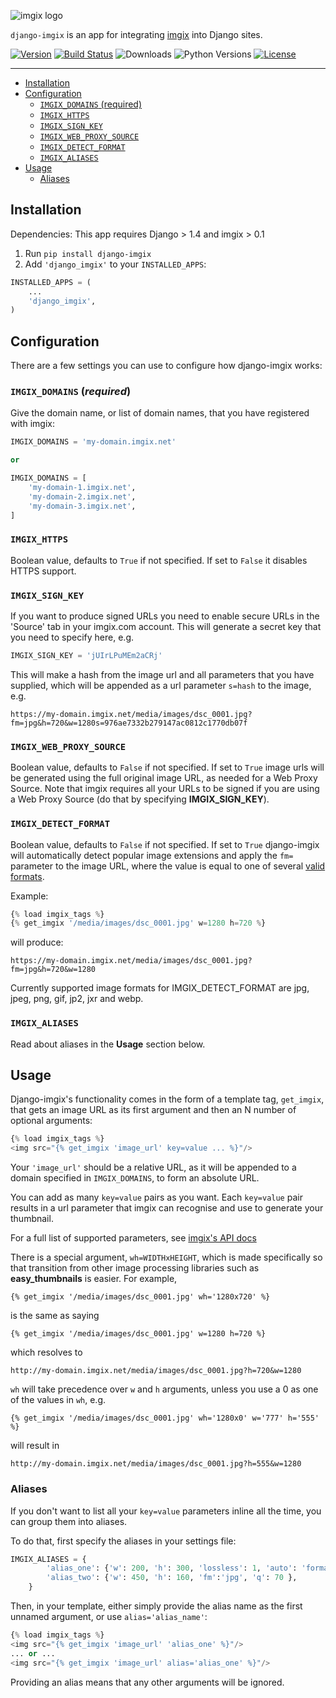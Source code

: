 <!-- ix-docs-ignore -->
![imgix logo](https://assets.imgix.net/sdk-imgix-logo.svg)

`django-imgix` is an app for integrating [imgix](https://www.imgix.com/) into Django sites.

[![Version](https://img.shields.io/pypi/v/django-imgix.svg)](https://pypi.org/project/django-imgix/)
[![Build Status](https://travis-ci.com/imgix/django-imgix.svg?branch=main)](https://travis-ci.org/imgix/django-imgix)
![Downloads](https://img.shields.io/pypi/dm/django-imgix)
![Python Versions](https://img.shields.io/pypi/pyversions/django-imgix)
[![License](https://img.shields.io/github/license/imgix/django-imgix)](https://github.com/imgix/django-imgix/blob/main/LICENSE)

---
<!-- /ix-docs-ignore -->

- [Installation](#installation)
- [Configuration](#configuration)
	- [`IMGIX_DOMAINS` (required)](#imgixdomains-required)
	- [`IMGIX_HTTPS`](#imgixhttps)
	- [`IMGIX_SIGN_KEY`](#imgixsignkey)
	- [`IMGIX_WEB_PROXY_SOURCE`](#imgixwebproxysource)
	- [`IMGIX_DETECT_FORMAT`](#imgixdetectformat)
	- [`IMGIX_ALIASES`](#imgixaliases)
- [Usage](#usage)
	- [Aliases](#aliases)

## Installation

Dependencies:
This app requires Django > 1.4 and imgix > 0.1

1. Run ```pip install django-imgix```
2. Add ```'django_imgix'``` to your ```INSTALLED_APPS```:

```python
INSTALLED_APPS = (
	...
	'django_imgix',
)
```

## Configuration

There are a few settings you can use to configure how django-imgix works:

### `IMGIX_DOMAINS` (*required*)

Give the domain name, or list of domain names, that you have registered with imgix:

```python
IMGIX_DOMAINS = 'my-domain.imgix.net'

or

IMGIX_DOMAINS = [
	'my-domain-1.imgix.net',
	'my-domain-2.imgix.net',
	'my-domain-3.imgix.net',
]
```

### `IMGIX_HTTPS`

Boolean value, defaults to `True` if not specified. If set to `False` it disables HTTPS support.

### `IMGIX_SIGN_KEY`

If you want to produce signed URLs you need to enable secure URLs in the 'Source' tab in your imgix.com account. This will generate a secret key that you need to specify here, e.g.

```python
IMGIX_SIGN_KEY = 'jUIrLPuMEm2aCRj'
```

This will make a hash from the image url and all parameters that you have supplied, which will be appended as a url parameter `s=hash` to the image, e.g.

`https://my-domain.imgix.net/media/images/dsc_0001.jpg?fm=jpg&h=720&w=1280s=976ae7332b279147ac0812c1770db07f`

### `IMGIX_WEB_PROXY_SOURCE`

Boolean value, defaults to `False` if not specified. If set to `True` image urls will be generated using the full original image URL, as needed for a Web Proxy Source.
Note that imgix requires all your URLs to be signed if you are using a Web Proxy Source (do that by specifying **IMGIX_SIGN_KEY**).

### `IMGIX_DETECT_FORMAT`

Boolean value, defaults to `False` if not specified. If set to `True` django-imgix will automatically detect popular image extensions and apply the `fm=` parameter to the image URL, where the value is equal to one of several [valid formats](https://www.imgix.com/docs/reference/format#param-fm).

Example:

```python
{% load imgix_tags %}
{% get_imgix '/media/images/dsc_0001.jpg' w=1280 h=720 %}
```

will produce:

`https://my-domain.imgix.net/media/images/dsc_0001.jpg?fm=jpg&h=720&w=1280`

Currently supported image formats for IMGIX_DETECT_FORMAT are jpg, jpeg, png, gif, jp2, jxr and webp.

### `IMGIX_ALIASES`

Read about aliases in the **Usage** section below.

## Usage

Django-imgix's functionality comes in the form of a template tag, `get_imgix`, that gets an image URL as its first argument and then an N number of optional arguments:

```python
{% load imgix_tags %}
<img src="{% get_imgix 'image_url' key=value ... %}"/>
```

Your `'image_url'` should be a relative URL, as it will be appended to a domain specified in `IMGIX_DOMAINS`, to form an absolute URL.

You can add as many `key=value` pairs as you want. Each `key=value` pair results in a url parameter
that imgix can recognise and use to generate your thumbnail.

For a full list of supported parameters, see [imgix's API docs](https://www.imgix.com/docs/reference/)

There is a special argument, `wh=WIDTHxHEIGHT`, which is made specifically so that transition from other image processing libraries such as **easy_thumbnails** is easier.
For example,

`{% get_imgix '/media/images/dsc_0001.jpg' wh='1280x720' %}`

is the same as saying

`{% get_imgix '/media/images/dsc_0001.jpg' w=1280 h=720 %}`

which resolves to

`http://my-domain.imgix.net/media/images/dsc_0001.jpg?h=720&w=1280`

`wh` will take precedence over `w` and `h` arguments, unless you use a 0 as one of the values in `wh`, e.g.

`{% get_imgix '/media/images/dsc_0001.jpg' wh='1280x0' w='777' h='555' %}`

will result in

`http://my-domain.imgix.net/media/images/dsc_0001.jpg?h=555&w=1280`

### Aliases

If you don't want to list all your `key=value` parameters inline all the time, you can group them into aliases.

To do that, first specify the aliases in your settings file:

```python
IMGIX_ALIASES = {
        'alias_one': {'w': 200, 'h': 300, 'lossless': 1, 'auto': 'format'},
        'alias_two': {'w': 450, 'h': 160, 'fm':'jpg', 'q': 70 },
    }
```

Then, in your template, either simply provide the alias name as the first unnamed argument, or use `alias='alias_name'`:

```python
{% load imgix_tags %}
<img src="{% get_imgix 'image_url' 'alias_one' %}"/>
... or ...
<img src="{% get_imgix 'image_url' alias='alias_one' %}"/>
```

Providing an alias means that any other arguments will be ignored.
